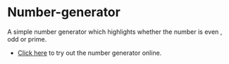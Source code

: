 # Number-generator
A simple number generator which highlights whether the number is even , odd or prime.

- <a href="https://ankush-gautam.github.io/Number-generator/">Click here</a> to try out the number generator online.
